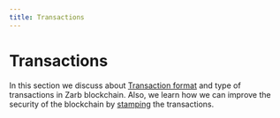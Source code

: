```yaml
---
title: Transactions
---
```


# Transactions

In this section we discuss about [Transaction format](./format.md) and type of transactions in Zarb
blockchain. Also, we learn how we can improve the security of the blockchain by
[stamping](stamping.md) the transactions.
